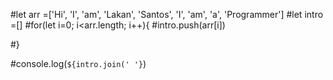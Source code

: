 #let arr =['Hi', 'I', 'am', 'Lakan', 'Santos', 'I',  'am', 'a', 'Programmer']
#let intro =[]
#for(let i=0; i<arr.length; i++){
    #intro.push(arr[i])

#}

#console.log(`${intro.join(' '}`)
